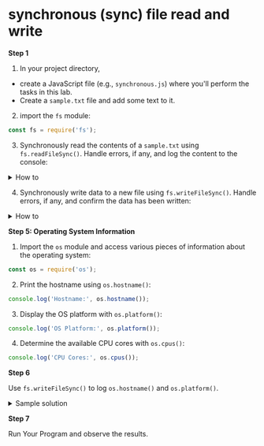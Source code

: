 # synchronous (sync) file read and write

**Step 1**

1. In your project directory, 
- create a JavaScript file (e.g., `synchronous.js`) where you'll perform the tasks in this lab.
- Create a  `sample.txt` file and add some text to it.

2. import the `fs` module:

```javascript
const fs = require('fs');
```

3. Synchronously read the contents of a `sample.txt` using `fs.readFileSync()`. Handle errors, if any, and log the content to the console:

<details>
<summary>How to</summary>

```javascript
try {
  const data = fs.readFileSync('sample.txt', 'utf8');
  console.log('File contents (Synchronous Read):', data);
} catch (err) {
  console.error('Error reading file:', err);
}
```
</details>

4. Synchronously write data to a new file using `fs.writeFileSync()`. Handle errors, if any, and confirm the data has been written:

<details>
<summary>How to</summary>

```javascript
try {
  fs.writeFileSync('output.txt', 'This is some sample data (Synchronous Write).');
  console.log('Data written to output.txt (Synchronous Write)');
} catch (err) {
  console.error('Error writing file:', err);
}
```
</details>

**Step 5: Operating System Information**

1. Import the `os` module and access various pieces of information about the operating system:

```javascript
const os = require('os');
```

2. Print the hostname using `os.hostname()`:

```javascript
console.log('Hostname:', os.hostname());
```

3. Display the OS platform with `os.platform()`:

```javascript
console.log('OS Platform:', os.platform());
```

4. Determine the available CPU cores with `os.cpus()`:

```javascript
console.log('CPU Cores:', os.cpus());
```

**Step 6**

Use `fs.writeFileSync()` to log `os.hostname()` and `os.platform()`.


<details>
<summary>Sample solution</summary>

```js
const fs = require('fs');
const os = require('os');


const info = `Hostname: ${os.hostname()}\nPlatform: ${os.platform()}`;

// Write the information to a file
try {
  fs.writeFileSync('system_info.txt', info);
  console.log('System information has been written to system_info.txt');
} catch (err) {
  console.error('Error writing system information:', err);
}
```

</details>

**Step 7**

Run Your Program and observe the results.